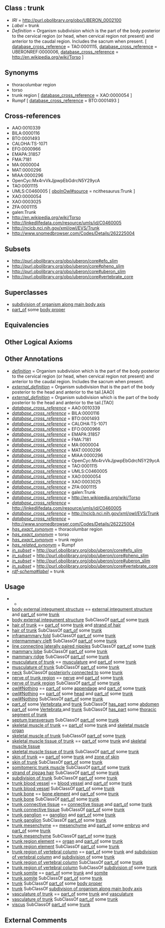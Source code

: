 
## Class : trunk

 * *IRI* = http://purl.obolibrary.org/obo/UBERON_0002100
 * *Label* = trunk
 * *Definition* = Organism subdivision which is the part of the body posterior to the cervical region (or head, when cervical region not present) and anterior to the caudal region. Includes the sacrum when present. [ [database_cross_reference](../../ef/oboInOwl#hasDbXref.md) = TAO:0001115, [database_cross_reference](../../ef/oboInOwl#hasDbXref.md) = UBERONREF:0000006, [database_cross_reference](../../ef/oboInOwl#hasDbXref.md) = http://en.wikipedia.org/wiki/Torso ]

## Synonyms

 * thoracolumbar region
 * torso
 * trunk region [ [database_cross_reference](../../ef/oboInOwl#hasDbXref.md) = XAO:0000054 ]
 * Rumpf [ [database_cross_reference](../../ef/oboInOwl#hasDbXref.md) = BTO:0001493 ]

## Cross-references

 * AAO:0010339
 * BILA:0000116
 * BTO:0001493
 * CALOHA:TS-1071
 * EFO:0000966
 * EMAPA:31857
 * FMA:7181
 * MA:0000004
 * MAT:0000296
 * MIAA:0000296
 * OpenCyc:Mx4rvVkJjpwpEbGdrcN5Y29ycA
 * TAO:0001115
 * UMLS:C0460005 [ [oboInOwl#source](../../ce/oboInOwl#source.md) = ncithesaurus:Trunk ]
 * XAO:0000054
 * XAO:0003025
 * ZFA:0001115
 * galen:Trunk
 * http://en.wikipedia.org/wiki/Torso
 * http://linkedlifedata.com/resource/umls/id/C0460005
 * http://ncicb.nci.nih.gov/xml/owl/EVS/Trunk
 * http://www.snomedbrowser.com/Codes/Details/262225004

## Subsets

 * http://purl.obolibrary.org/obo/uberon/core#efo_slim
 * http://purl.obolibrary.org/obo/uberon/core#pheno_slim
 * http://purl.obolibrary.org/obo/uberon/core#uberon_slim
 * http://purl.obolibrary.org/obo/uberon/core#vertebrate_core

## Superclasses

 * [subdivision of organism along main body axis](../../UBERON/76/UBERON_0011676.md)
 * [part_of](../../BFO/50/BFO_0000050.md) some [body proper](../../UBERON/02/UBERON_0013702.md)

## Equivalencies


## Other Logical Axioms


## Other Annotations

 * *[definition](../../IAO/15/IAO_0000115.md)* = Organism subdivision which is the part of the body posterior to the cervical region (or head, when cervical region not present) and anterior to the caudal region. Includes the sacrum when present.
 * *[external_definition](../../UBPROP/01/UBPROP_0000001.md)* = Organism subdivision that is the part of the body posterior to the head and anterior to the tail.[AAO]
 * *[external_definition](../../UBPROP/01/UBPROP_0000001.md)* = Organism subdivision which is the part of the body posterior to the head and anterior to the tail.[TAO]
 * *[database_cross_reference](../../ef/oboInOwl#hasDbXref.md)* = AAO:0010339
 * *[database_cross_reference](../../ef/oboInOwl#hasDbXref.md)* = BILA:0000116
 * *[database_cross_reference](../../ef/oboInOwl#hasDbXref.md)* = BTO:0001493
 * *[database_cross_reference](../../ef/oboInOwl#hasDbXref.md)* = CALOHA:TS-1071
 * *[database_cross_reference](../../ef/oboInOwl#hasDbXref.md)* = EFO:0000966
 * *[database_cross_reference](../../ef/oboInOwl#hasDbXref.md)* = EMAPA:31857
 * *[database_cross_reference](../../ef/oboInOwl#hasDbXref.md)* = FMA:7181
 * *[database_cross_reference](../../ef/oboInOwl#hasDbXref.md)* = MA:0000004
 * *[database_cross_reference](../../ef/oboInOwl#hasDbXref.md)* = MAT:0000296
 * *[database_cross_reference](../../ef/oboInOwl#hasDbXref.md)* = MIAA:0000296
 * *[database_cross_reference](../../ef/oboInOwl#hasDbXref.md)* = OpenCyc:Mx4rvVkJjpwpEbGdrcN5Y29ycA
 * *[database_cross_reference](../../ef/oboInOwl#hasDbXref.md)* = TAO:0001115
 * *[database_cross_reference](../../ef/oboInOwl#hasDbXref.md)* = UMLS:C0460005
 * *[database_cross_reference](../../ef/oboInOwl#hasDbXref.md)* = XAO:0000054
 * *[database_cross_reference](../../ef/oboInOwl#hasDbXref.md)* = XAO:0003025
 * *[database_cross_reference](../../ef/oboInOwl#hasDbXref.md)* = ZFA:0001115
 * *[database_cross_reference](../../ef/oboInOwl#hasDbXref.md)* = galen:Trunk
 * *[database_cross_reference](../../ef/oboInOwl#hasDbXref.md)* = http://en.wikipedia.org/wiki/Torso
 * *[database_cross_reference](../../ef/oboInOwl#hasDbXref.md)* = http://linkedlifedata.com/resource/umls/id/C0460005
 * *[database_cross_reference](../../ef/oboInOwl#hasDbXref.md)* = http://ncicb.nci.nih.gov/xml/owl/EVS/Trunk
 * *[database_cross_reference](../../ef/oboInOwl#hasDbXref.md)* = http://www.snomedbrowser.com/Codes/Details/262225004
 * *[has_exact_synonym](../../ym/oboInOwl#hasExactSynonym.md)* = thoracolumbar region
 * *[has_exact_synonym](../../ym/oboInOwl#hasExactSynonym.md)* = torso
 * *[has_exact_synonym](../../ym/oboInOwl#hasExactSynonym.md)* = trunk region
 * *[has_related_synonym](../../ym/oboInOwl#hasRelatedSynonym.md)* = Rumpf
 * *[in_subset](../../et/oboInOwl#inSubset.md)* = http://purl.obolibrary.org/obo/uberon/core#efo_slim
 * *[in_subset](../../et/oboInOwl#inSubset.md)* = http://purl.obolibrary.org/obo/uberon/core#pheno_slim
 * *[in_subset](../../et/oboInOwl#inSubset.md)* = http://purl.obolibrary.org/obo/uberon/core#uberon_slim
 * *[in_subset](../../et/oboInOwl#inSubset.md)* = http://purl.obolibrary.org/obo/uberon/core#vertebrate_core
 * *[rdf-schema#label](../../el/rdf-schema#label.md)* = trunk

## Usage

 * -
 * [body external integument structure](../../UBERON/77/UBERON_3000977.md) == [external integument structure](../../UBERON/61/UBERON_3000961.md) and [part_of](../../BFO/50/BFO_0000050.md) some [trunk](../../UBERON/00/UBERON_0002100.md)
 * [body external integument structure](../../UBERON/77/UBERON_3000977.md) SubClassOf [part_of](../../BFO/50/BFO_0000050.md) some [trunk](../../UBERON/00/UBERON_0002100.md)
 * [hair of trunk](../../UBERON/47/UBERON_0016447.md) == [part_of](../../BFO/50/BFO_0000050.md) some [trunk](../../UBERON/00/UBERON_0002100.md) and [strand of hair](../../UBERON/37/UBERON_0001037.md)
 * [hair of trunk](../../UBERON/47/UBERON_0016447.md) SubClassOf [part_of](../../BFO/50/BFO_0000050.md) some [trunk](../../UBERON/00/UBERON_0002100.md)
 * [inframammary fold](../../UBERON/92/UBERON_0013692.md) SubClassOf [part_of](../../BFO/50/BFO_0000050.md) some [trunk](../../UBERON/00/UBERON_0002100.md)
 * [intermammary cleft](../../UBERON/70/UBERON_0013770.md) SubClassOf [part_of](../../BFO/50/BFO_0000050.md) some [trunk](../../UBERON/00/UBERON_0002100.md)
 * [line connecting laterally paired nipples](../../UBERON/71/UBERON_0013771.md) SubClassOf [part_of](../../BFO/50/BFO_0000050.md) some [trunk](../../UBERON/00/UBERON_0002100.md)
 * [mammary lobe](../../UBERON/40/UBERON_0018140.md) SubClassOf [part_of](../../BFO/50/BFO_0000050.md) some [trunk](../../UBERON/00/UBERON_0002100.md)
 * [mammary ridge](../../UBERON/25/UBERON_0008425.md) SubClassOf [part_of](../../BFO/50/BFO_0000050.md) some [trunk](../../UBERON/00/UBERON_0002100.md)
 * [musculature of trunk](../../UBERON/79/UBERON_0004479.md) == [musculature](../../UBERON/15/UBERON_0001015.md) and [part_of](../../BFO/50/BFO_0000050.md) some [trunk](../../UBERON/00/UBERON_0002100.md)
 * [musculature of trunk](../../UBERON/79/UBERON_0004479.md) SubClassOf [part_of](../../BFO/50/BFO_0000050.md) some [trunk](../../UBERON/00/UBERON_0002100.md)
 * [neck](../../UBERON/74/UBERON_0000974.md) SubClassOf [posteriorly connected to](../../core#posteriorly/to/core#posteriorly_connected_to.md) some [trunk](../../UBERON/00/UBERON_0002100.md)
 * [nerve of trunk region](../../UBERON/39/UBERON_0003439.md) == [nerve](../../UBERON/21/UBERON_0001021.md) and [part_of](../../BFO/50/BFO_0000050.md) some [trunk](../../UBERON/00/UBERON_0002100.md)
 * [nerve of trunk region](../../UBERON/39/UBERON_0003439.md) SubClassOf [part_of](../../BFO/50/BFO_0000050.md) some [trunk](../../UBERON/00/UBERON_0002100.md)
 * [owl#Nothing](../../ng/owl#Nothing.md) == [part_of](../../BFO/50/BFO_0000050.md) some [appendage](../../UBERON/26/UBERON_0000026.md) and [part_of](../../BFO/50/BFO_0000050.md) some [trunk](../../UBERON/00/UBERON_0002100.md)
 * [owl#Nothing](../../ng/owl#Nothing.md) == [part_of](../../BFO/50/BFO_0000050.md) some [head](../../UBERON/33/UBERON_0000033.md) and [part_of](../../BFO/50/BFO_0000050.md) some [trunk](../../UBERON/00/UBERON_0002100.md)
 * [owl#Nothing](../../ng/owl#Nothing.md) SubClassOf [part_of](../../BFO/50/BFO_0000050.md) some [trunk](../../UBERON/00/UBERON_0002100.md)
 * [part_of](../../BFO/50/BFO_0000050.md) some [Vertebrata <Metazoa>](../../NCBITaxon/42/NCBITaxon_7742.md) and [trunk](../../UBERON/00/UBERON_0002100.md) SubClassOf [has_part](../../BFO/51/BFO_0000051.md) some [abdomen](../../UBERON/16/UBERON_0000916.md)
 * [part_of](../../BFO/50/BFO_0000050.md) some [Vertebrata <Metazoa>](../../NCBITaxon/42/NCBITaxon_7742.md) and [trunk](../../UBERON/00/UBERON_0002100.md) SubClassOf [has_part](../../BFO/51/BFO_0000051.md) some [thoracic segment of trunk](../../UBERON/15/UBERON_0000915.md)
 * [septum transversum](../../UBERON/61/UBERON_0004161.md) SubClassOf [part_of](../../BFO/50/BFO_0000050.md) some [trunk](../../UBERON/00/UBERON_0002100.md)
 * [skeletal muscle of trunk](../../UBERON/74/UBERON_0001774.md) == [part_of](../../BFO/50/BFO_0000050.md) some [trunk](../../UBERON/00/UBERON_0002100.md) and [skeletal muscle organ](../../UBERON/92/UBERON_0014892.md)
 * [skeletal muscle of trunk](../../UBERON/74/UBERON_0001774.md) SubClassOf [part_of](../../BFO/50/BFO_0000050.md) some [trunk](../../UBERON/00/UBERON_0002100.md)
 * [skeletal muscle tissue of trunk](../../UBERON/98/UBERON_0003898.md) == [part_of](../../BFO/50/BFO_0000050.md) some [trunk](../../UBERON/00/UBERON_0002100.md) and [skeletal muscle tissue](../../UBERON/34/UBERON_0001134.md)
 * [skeletal muscle tissue of trunk](../../UBERON/98/UBERON_0003898.md) SubClassOf [part_of](../../BFO/50/BFO_0000050.md) some [trunk](../../UBERON/00/UBERON_0002100.md)
 * [skin of trunk](../../UBERON/85/UBERON_0001085.md) == [part_of](../../BFO/50/BFO_0000050.md) some [trunk](../../UBERON/00/UBERON_0002100.md) and [zone of skin](../../UBERON/14/UBERON_0000014.md)
 * [skin of trunk](../../UBERON/85/UBERON_0001085.md) SubClassOf [part_of](../../BFO/50/BFO_0000050.md) some [trunk](../../UBERON/00/UBERON_0002100.md)
 * [somitomeric trunk muscle](../../UBERON/38/UBERON_0004138.md) SubClassOf [part_of](../../BFO/50/BFO_0000050.md) some [trunk](../../UBERON/00/UBERON_0002100.md)
 * [strand of zigzag hair](../../UBERON/13/UBERON_0010513.md) SubClassOf [part_of](../../BFO/50/BFO_0000050.md) some [trunk](../../UBERON/00/UBERON_0002100.md)
 * [subdivision of trunk](../../UBERON/69/UBERON_0009569.md) SubClassOf [part_of](../../BFO/50/BFO_0000050.md) some [trunk](../../UBERON/00/UBERON_0002100.md)
 * [trunk blood vessel](../../UBERON/13/UBERON_0003513.md) == [blood vessel](../../UBERON/81/UBERON_0001981.md) and [part_of](../../BFO/50/BFO_0000050.md) some [trunk](../../UBERON/00/UBERON_0002100.md)
 * [trunk blood vessel](../../UBERON/13/UBERON_0003513.md) SubClassOf [part_of](../../BFO/50/BFO_0000050.md) some [trunk](../../UBERON/00/UBERON_0002100.md)
 * [trunk bone](../../UBERON/63/UBERON_0003463.md) == [bone element](../../UBERON/74/UBERON_0001474.md) and [part_of](../../BFO/50/BFO_0000050.md) some [trunk](../../UBERON/00/UBERON_0002100.md)
 * [trunk bone](../../UBERON/63/UBERON_0003463.md) SubClassOf [part_of](../../BFO/50/BFO_0000050.md) some [trunk](../../UBERON/00/UBERON_0002100.md)
 * [trunk connective tissue](../../UBERON/86/UBERON_0003586.md) == [connective tissue](../../UBERON/84/UBERON_0002384.md) and [part_of](../../BFO/50/BFO_0000050.md) some [trunk](../../UBERON/00/UBERON_0002100.md)
 * [trunk connective tissue](../../UBERON/86/UBERON_0003586.md) SubClassOf [part_of](../../BFO/50/BFO_0000050.md) some [trunk](../../UBERON/00/UBERON_0002100.md)
 * [trunk ganglion](../../UBERON/34/UBERON_0007134.md) == [ganglion](../../UBERON/45/UBERON_0000045.md) and [part_of](../../BFO/50/BFO_0000050.md) some [trunk](../../UBERON/00/UBERON_0002100.md)
 * [trunk ganglion](../../UBERON/34/UBERON_0007134.md) SubClassOf [part_of](../../BFO/50/BFO_0000050.md) some [trunk](../../UBERON/00/UBERON_0002100.md)
 * [trunk mesenchyme](../../UBERON/56/UBERON_0005256.md) == [mesenchyme](../../UBERON/04/UBERON_0003104.md) and [part_of](../../BFO/50/BFO_0000050.md) some [embryo](../../UBERON/22/UBERON_0000922.md) and [part_of](../../BFO/50/BFO_0000050.md) some [trunk](../../UBERON/00/UBERON_0002100.md)
 * [trunk mesenchyme](../../UBERON/56/UBERON_0005256.md) SubClassOf [part_of](../../BFO/50/BFO_0000050.md) some [trunk](../../UBERON/00/UBERON_0002100.md)
 * [trunk region element](../../UBERON/77/UBERON_0005177.md) == [organ](../../UBERON/62/UBERON_0000062.md) and [part_of](../../BFO/50/BFO_0000050.md) some [trunk](../../UBERON/00/UBERON_0002100.md)
 * [trunk region element](../../UBERON/77/UBERON_0005177.md) SubClassOf [part_of](../../BFO/50/BFO_0000050.md) some [trunk](../../UBERON/00/UBERON_0002100.md)
 * [trunk region of vertebral column](../../UBERON/68/UBERON_0009568.md) == [part_of](../../BFO/50/BFO_0000050.md) some [trunk](../../UBERON/00/UBERON_0002100.md) and [subdivision of vertebral column](../../UBERON/77/UBERON_0006077.md) and [subdivision of](../../core#subdivision/of/core#subdivision_of.md) some [trunk](../../UBERON/00/UBERON_0002100.md)
 * [trunk region of vertebral column](../../UBERON/68/UBERON_0009568.md) SubClassOf [part_of](../../BFO/50/BFO_0000050.md) some [trunk](../../UBERON/00/UBERON_0002100.md)
 * [trunk region of vertebral column](../../UBERON/68/UBERON_0009568.md) SubClassOf [subdivision of](../../core#subdivision/of/core#subdivision_of.md) some [trunk](../../UBERON/00/UBERON_0002100.md)
 * [trunk somite](../../UBERON/98/UBERON_0005598.md) == [part_of](../../BFO/50/BFO_0000050.md) some [trunk](../../UBERON/00/UBERON_0002100.md) and [somite](../../UBERON/29/UBERON_0002329.md)
 * [trunk somite](../../UBERON/98/UBERON_0005598.md) SubClassOf [part_of](../../BFO/50/BFO_0000050.md) some [trunk](../../UBERON/00/UBERON_0002100.md)
 * [trunk](../../UBERON/00/UBERON_0002100.md) SubClassOf [part_of](../../BFO/50/BFO_0000050.md) some [body proper](../../UBERON/02/UBERON_0013702.md)
 * [trunk](../../UBERON/00/UBERON_0002100.md) SubClassOf [subdivision of organism along main body axis](../../UBERON/76/UBERON_0011676.md)
 * [vasculature of trunk](../../UBERON/01/UBERON_0002201.md) == [part_of](../../BFO/50/BFO_0000050.md) some [trunk](../../UBERON/00/UBERON_0002100.md) and [vasculature](../../UBERON/49/UBERON_0002049.md)
 * [vasculature of trunk](../../UBERON/01/UBERON_0002201.md) SubClassOf [part_of](../../BFO/50/BFO_0000050.md) some [trunk](../../UBERON/00/UBERON_0002100.md)
 * [viscus](../../UBERON/75/UBERON_0002075.md) SubClassOf [part_of](../../BFO/50/BFO_0000050.md) some [trunk](../../UBERON/00/UBERON_0002100.md)

## External Comments

